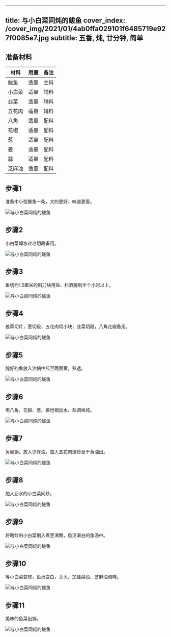 
---
title: 与小白菜同炖的鲅鱼
cover_index: /cover_img/2021/01/4ab0ffa029101f6485719e927f0085e7.jpg
subtitle: 五香, 炖, 廿分钟, 简单
---

## 准备材料

| 材料     | 用量 | 备注|
| ------- | ----- | --- |
| 鲅鱼 | 适量| 主料 |
| 小白菜 | 适量| 辅料 |
| 韭菜 | 适量| 辅料 |
| 五花肉 | 适量| 辅料 |
| 八角 | 适量| 配料 |
| 花椒 | 适量| 配料 |
| 葱 | 适量| 配料 |
| 姜 | 适量| 配料 |
| 蒜 | 适量| 配料 |
| 芝麻油 | 适量| 配料 |

## 步骤1

准备中小型鲅鱼一条，大的更好，味道更香。

![与小白菜同炖的鲅鱼](https://i8.meishichina.com/attachment/recipe/201010/201010062229207.jpg?x-oss-process=style/p320) 

## 步骤2

小白菜焯水过凉切段备用。

![与小白菜同炖的鲅鱼](https://i8.meishichina.com/attachment/recipe/201010/201010062229572.jpg?x-oss-process=style/p320) 

## 步骤3

鱼切约1.5厘米的斜刀块用盐、料酒腌制半个小时以上。

![与小白菜同炖的鲅鱼](https://i8.meishichina.com/attachment/recipe/201010/201010062231133.jpg?x-oss-process=style/p320) 

## 步骤4

姜蒜切片，葱切段，五花肉切小块，韭菜切段，八角花椒备用。

![与小白菜同炖的鲅鱼](https://i8.meishichina.com/attachment/recipe/201010/201010062232439.jpg?x-oss-process=style/p320) 

## 步骤5

腌好的鱼放入油锅中煎至两面黄，熟透。

![与小白菜同炖的鲅鱼](https://i8.meishichina.com/attachment/recipe/201010/201010062233523.jpg?x-oss-process=style/p320) 

## 步骤6

用八角、花椒、葱、姜炝锅加水、盐调味炖。

![与小白菜同炖的鲅鱼](https://i8.meishichina.com/attachment/recipe/201010/201010062235427.jpg?x-oss-process=style/p320) 

## 步骤7

另起锅，放入少许油，加入五花肉煸炒至干黄油出。

![与小白菜同炖的鲅鱼](https://i8.meishichina.com/attachment/recipe/201010/201010062236338.jpg?x-oss-process=style/p320) 

## 步骤8

加入沥水的小白菜同炒。

![与小白菜同炖的鲅鱼](https://i8.meishichina.com/attachment/recipe/201010/201010062237085.jpg?x-oss-process=style/p320) 

## 步骤9

将略炒的小白菜倒入煮至沸腾，鱼汤渐白的鱼汤中。

![与小白菜同炖的鲅鱼](https://i8.meishichina.com/attachment/recipe/201010/201010062238519.jpg?x-oss-process=style/p320) 

## 步骤10

等小白菜变软，鱼汤变白，关火，加韭菜段、芝麻油调味。

![与小白菜同炖的鲅鱼](https://i8.meishichina.com/attachment/recipe/201010/201010062239557.jpg?x-oss-process=style/p320) 

## 步骤11

美味的鱼菜出锅。

![与小白菜同炖的鲅鱼](https://i8.meishichina.com/attachment/recipe/201010/201010062241001.jpg?x-oss-process=style/p320) 


